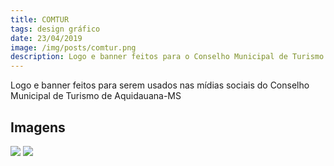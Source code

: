 ```yaml
---
title: COMTUR
tags: design gráfico
date: 23/04/2019
image: /img/posts/comtur.png
description: Logo e banner feitos para o Conselho Municipal de Turismo de Aquidauana-MS.
---
```


Logo e banner feitos para serem usados nas mídias sociais do Conselho Municipal de Turismo de Aquidauana-MS

## Imagens

<img src="/img/posts/comtur/banner.png">
<img src="/img/posts/comtur/logo.png">